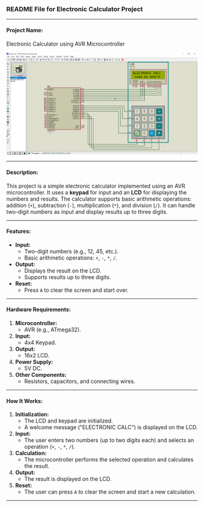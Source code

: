 ### README File for Electronic Calculator Project

---

#### **Project Name:**  
Electronic Calculator using AVR Microcontroller

![Alt text](https://github.com/shereifDev/AVR-Projects/blob/main/Simple%20Calculator/shots/Screenshot_1.png)

---

#### **Description:**  
This project is a simple electronic calculator implemented using an AVR microcontroller. It uses a **keypad** for input and an **LCD** for displaying the numbers and results. The calculator supports basic arithmetic operations: addition (`+`), subtraction (`-`), multiplication (`*`), and division (`/`). It can handle two-digit numbers as input and display results up to three digits.

---

#### **Features:**
- **Input:**  
  - Two-digit numbers (e.g., 12, 45, etc.).
  - Basic arithmetic operations: `+`, `-`, `*`, `/`.
- **Output:**  
  - Displays the result on the LCD.
  - Supports results up to three digits.
- **Reset:**  
  - Press `A` to clear the screen and start over.

---

#### **Hardware Requirements:**
1. **Microcontroller:**  
   - AVR (e.g., ATmega32).
2. **Input:**  
   - 4x4 Keypad.
3. **Output:**  
   - 16x2 LCD.
4. **Power Supply:**  
   - 5V DC.
5. **Other Components:**  
   - Resistors, capacitors, and connecting wires.

---

#### **How It Works:**
1. **Initialization:**  
   - The LCD and keypad are initialized.
   - A welcome message ("ELECTRONIC CALC") is displayed on the LCD.
2. **Input:**  
   - The user enters two numbers (up to two digits each) and selects an operation (`+`, `-`, `*`, `/`).
3. **Calculation:**  
   - The microcontroller performs the selected operation and calculates the result.
4. **Output:**  
   - The result is displayed on the LCD.
5. **Reset:**  
   - The user can press `A` to clear the screen and start a new calculation.

---
